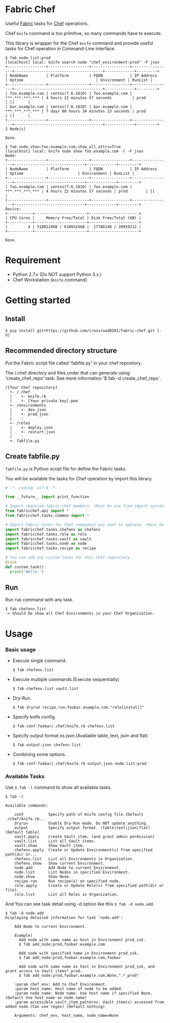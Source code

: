 Fabric Chef
====

Useful [Fabric](http://www.fabfile.org/installing-1.x.html) tasks for
[Chef](https://www.chef.io/) operations.

Chef `knife` command is too primitive, so many commands have to execute.

This library is wrapper for the Chef `knife` command and provide useful tasks for Chef operation in Command-Line interface.

```
$ fab node.list:prod
[localhost] local: knife search node "chef_environment:prod" -F json
+-----------------+------------------+-----------------+-----------------+---------------------------------------+-------------+---------+
| NodeName        | Platform         | FQDN            | IP Address      | Uptime                                | Environment | RunList |
+-----------------+------------------+-----------------+-----------------+---------------------------------------+-------------+---------+
| foo.example.com | centos(7.6.1810) | foo.example.com | ***.***.***.*** | 4 hours 22 minutes 57 seconds         | prod        | []      |
| bar.example.com | centos(7.6.1810) | bar.example.com | ***.***.***.*** | 7 days 00 hours 34 minutes 23 seconds | prod        | []      |
+-----------------+------------------+-----------------+-----------------+---------------------------------------+-------------+---------+
2 Node(s)

Done.

$ fab node.show:foo.example.com,show_all_attrs=True
[localhost] local: knife node show foo.example.com -l -F json
Node:
+-----------------+------------------+-----------------+-----------------+-------------------------------+-------------+---------+
| NodeName        | Platform         | FQDN            | IP Address      | Uptime                        | Environment | RunList |
+-----------------+------------------+-----------------+-----------------+-------------------------------+-------------+---------+
| foo.example.com | centos(7.6.1810) | foo.example.com | ***.***.***.*** | 4 hours 22 minutes 57 seconds | prod        | []      |
+-----------------+------------------+-----------------+-----------------+-------------------------------+-------------+---------+
Device:
+-----------+-----------------------+----------------------+
| CPU Cores |     Memory Free/Total | Disk Free/Total (KB) |
+-----------+-----------------------+----------------------+
|         4 | 5108128kB / 6109324kB |  17788140 / 20959212 |
+-----------+-----------------------+----------------------+

Done.
```

# Requirement

* Python 2.7.x (Do NOT support Python 3.x.)
* Chef Workstation (`knife` command) 

# Getting started

## Install

```
$ pip install git+https://github.com/crossroad0201/fabric-chef.git [-U]
```

## Recommended directory structure

Put the Fabric script file called 'fabfile.py' in your chef repository.

The /.chef directory and files under that can generate using 'create_chef_repo' task. 
See more information '$ fab -d create_chef_repo`.

```
/[Your Chef repository]
  +- /.chef
  |    +- knife.rb
  |    +- [Your private key].pem
  +- /environments
  |    +- dev.json
  |    +- prod.json
  |    :
  +- /roles
  |    +- deploy.json
  |    +- restart.json
  |    :
  +- fabfile.py
```

## Create fabfile.py

`fabfile.py` is Python script file for define the Fabric tasks.

You will be available the tasks for Chef operation by import this library. 

```python
# -*- coding: utf-8 -*-

from __future__ import print_function

# Import required fabric-chef members. (Must be use from-import syntax.)
from fabricchef.api import *
from fabricchef.tasks.common import *

# Import Fabric tasks for Chef component you want to operate. (Must be use import syntax.
import fabricchef.tasks.chefenv as chefenv
import fabricchef.tasks.role as role
import fabricchef.tasks.vault as vault
import fabricchef.tasks.node as node
import fabricchef.tasks.recipe as recipe

# You can add any custom tasks for this Chef repository. 
@task
def custom_task():
  print('Hello.')
```

## Run

Run `fab` command with any task.

```
$ fab chefenv.list
-> Should be show all Chef Environments in your Chef Organization.
```

# Usage

### Basic usage

* Execute single command. 
  ```
  $ fab chefenv.list
  ```

* Execute multiple commands.(Execute sequentially)
  ```
  $ fab chefenv.list vault.list
  ```

* Dry-Run.
  ```
  $ fab dryrun recipe.run:foobar.example.com,"role[install]"
  ```

* Specify knife config.
  ```
  $ fab conf:foobar/.chef/knife.rb chefenv.list
  ```

* Specify output format os json.(Available table, text, json and flat)
  ```
  $ fab output:json chefenv.list
  ```

* Combining some options.
  ```
  $ fab conf:foobar/.chef/knife.rb output:json node.list:prod
  ```

### Available Tasks

Use `$ fab -l` command to show all available tasks.

```
$ fab -l

Available commands:

    conf           Specify path of Knife config file.(Default ./chef/knife.rb...
    dryrun         Enable Dry-Run mode. Do NOT update anything.
    output         Specify output format. (table|text|json|flat) (Default table)
    vault.apply    Create Vault item. (and grant admin permission)
    vault.list     List all Vault items.
    vault.show     Show Vault item.
    chefenv.apply  Create or Update Environment(s) from specified path(dir or...
    chefenv.list   List all Environments in Organization.
    chefenv.show   Show current Environment.
    node.add       Add Node to current Environment.
    node.list      List Nodes in specified Environment.
    node.show      Show Node.
    recipe.run     Run recipe(s) on specified node.
    role.apply     Create or Update Role(s) from specified path(dir or file).
    role.list      List all Roles in Organization.
```

And You can see task detail using -d option like this `$ fab -d node.add`.

```
$ fab -d node.add
Displaying detailed information for task 'node.add':

    Add Node to current Environment.

    Example)
      Add node with same name as host in Environment prod_ssk.
      $ fab add_node:prod,foobar.example.com

      Add node with specified name in Environment prod_ssk.
      $ fab add_node:prod,foobar.example.com,foobar

      Add node with same name as host in Environment prod_ssk, and  grant access to Vault items*_prod.
      $ fab add_node:prod,foobar.example.com,None,".*_prod"

    :param chef_env: Add to Chef Environment.
    :param host_name: Host name of node to be added.
    :param node_name: Node name. Use host name if specified None.  (Default Use host_name as node name)
    :param accessible_vault_item_patterns: Vault item(s) accessed from added node.(Can use regex) (Default nothing)

    Arguments: chef_env, host_name, node_name=None
```
